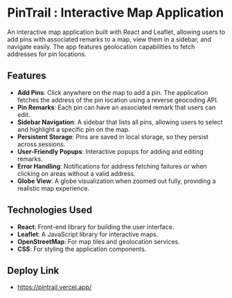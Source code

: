 # PinTrail : Interactive Map Application

An interactive map application built with React and Leaflet, allowing users to add pins with associated remarks to a map, view them in a sidebar, and navigate easily. The app features geolocation capabilities to fetch addresses for pin locations.

## Features

- **Add Pins**: Click anywhere on the map to add a pin. The application fetches the address of the pin location using a reverse geocoding API.
- **Pin Remarks**: Each pin can have an associated remark that users can edit.
- **Sidebar Navigation**: A sidebar that lists all pins, allowing users to select and highlight a specific pin on the map.
- **Persistent Storage**: Pins are saved in local storage, so they persist across sessions.
- **User-Friendly Popups**: Interactive popups for adding and editing remarks.
- **Error Handling**: Notifications for address fetching failures or when clicking on areas without a valid address.
- **Globe View**: A globe visualization when zoomed out fully, providing a realistic map experience.

## Technologies Used

- **React**: Front-end library for building the user interface.
- **Leaflet**: A JavaScript library for interactive maps.
- **OpenStreetMap**: For map tiles and geolocation services.
- **CSS**: For styling the application components.

## Deploy Link

- https://pintrail.vercel.app/
